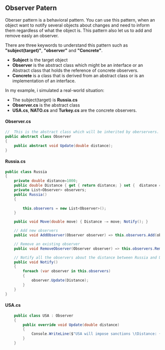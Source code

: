 ## Observer Patern

Oberser pattern is a behavioral pattern. You can use this pattern, when an object want to notify several objects about changes and need to inform them regardless of what the object is. This pattern also let us to add and remove easly an observer.

 There are three keywords to understand this pattern such as **"subject(target)"**, **"observer"** and **"Concrete"**.
* **Subject** is the target object
* **Observer** is the abstract class which might be an interface or an Abstract class that holds the reference of concrete observers.
*  **Concrete** is a class that is derived from an abstract class or is an implementation of an interface.

In my example, i simulated a real-world situation:  
* The subject(target) is **Russia.cs**
* **Observer.cs** is the abstract class
* **USA.cs**, **NATO.cs** and **Turkey.cs** are the concrete observers.



#### Observer.cs

```c#
//  This is the abstract class which will be inherited by oberservers.
public abstract class Observer
{
    public abstract void Update(double distance);
}
```

#### Russia.cs
```c#
public class Russia
{
    private double distance=1000;
    public double Distance { get { return distance; } set {  distance = value;  } }
    private List<Observer> observers;
    public Russia()
    {
        
        this.observers = new List<Observer>();
    }

    public void Move(double move) { Distance -= move; Notify(); }

    // Add new observers    
    public void AddObserver(Observer observer) => this.observers.Add(observer);

    // Remove an existing observer
    public void RemoveObserver(Observer observer) => this.observers.Remove(observer);

    // Notify all the observers about the distance between Russia and Ukraine.
    public void Notify()
    {
        foreach (var observer in this.observers)
        {
            observer.Update(Distance);
        }
    }
}


```

#### USA.cs

```c#
    public class USA : Observer
    {
        public override void Update(double distance)
        {
            Console.WriteLine($"USA will impose sanctions \tDistance: {distance}");
        }
    }
```


